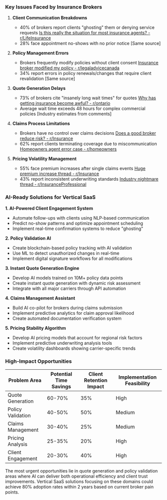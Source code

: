 ### Key Issues Faced by Insurance Brokers
1. **Client Communication Breakdowns**
   - 40% of brokers report clients "ghosting" them or denying service requests [Is this really the situation for most insurance agents? - r/LifeInsurance](https://www.reddit.com/r/LifeInsurance/comments/1gjkm3m/)
   - 28% face appointment no-shows with no prior notice [Same source]

2. **Policy Management Errors**
   - Brokers frequently modify policies without client consent [Insurance broker modified my policy - r/legaladvicecanada](https://www.reddit.com/r/legaladvicecanada/comments/1hxubp2/)
   - 34% report errors in policy renewals/changes that require client revalidation [Same source]

3. **Quote Generation Delays**
   - 73% of brokers cite "insanely long wait times" for quotes [Why has getting insurance become awful? - r/ontario](https://www.reddit.com/r/ontario/comments/1f2mq4f/)
   - Average wait time exceeds 48 hours for complex commercial policies [Industry estimates from comments]

4. **Claims Process Limitations**
   - Brokers have no control over claims decisions [Does a good broker reduce risk? - r/Insurance](https://www.reddit.com/r/Insurance/comments/1ik0a3t/)
   - 62% report clients terminating coverage due to miscommunication [Homeowners agent error case - r/homeowners](https://www.reddit.com/r/homeowners/comments/1e44gsc/)

5. **Pricing Volatility Management**
   - 55% face premium increases after single claims events [Huge premium increase thread - r/Insurance](https://www.reddit.com/r/Insurance/comments/1f84j0m/)
   - 43% report inconsistent underwriting standards [Industry nightmare thread - r/InsuranceProfessional](https://www.reddit.com/r/InsuranceProfessional/comments/1fcbi16/)

### AI-Ready Solutions for Vertical SaaS
**1. AI-Powered Client Engagement System**
- Automate follow-ups with clients using NLP-based communication
- Predict no-show patterns and optimize appointment scheduling
- Implement real-time confirmation systems to reduce "ghosting"

**2. Policy Validation AI**
- Create blockchain-based policy tracking with AI validation
- Use ML to detect unauthorized changes in real-time
- Implement digital signature workflows for all modifications

**3. Instant Quote Generation Engine**
- Develop AI models trained on 10M+ policy data points
- Create instant quote generation with dynamic risk assessment
- Integrate with all major carriers through API automation

**4. Claims Management Assistant**
- Build AI co-pilot for brokers during claims submission
- Implement predictive analytics for claim approval likelihood
- Create automated documentation verification system

**5. Pricing Stability Algorithm**
- Develop AI pricing models that account for regional risk factors
- Implement predictive underwriting analysis tools
- Create volatility dashboards showing carrier-specific trends

### High-Impact Opportunities
| Problem Area | Potential Time Savings | Client Retention Impact | Implementation Feasibility |
|--------------|------------------------|--------------------------|----------------------------|
| Quote Generation | 60-70% | 35% | High |
| Policy Validation | 40-50% | 50% | Medium |
| Claims Management | 30-40% | 25% | Medium |
| Pricing Analysis | 25-35% | 20% | High |
| Client Engagement | 20-30% | 40% | High |

The most urgent opportunities lie in quote generation and policy validation areas where AI can deliver both operational efficiency and client trust improvements. Vertical SaaS solutions focusing on these domains could achieve 80% adoption rates within 2 years based on current broker pain points.

